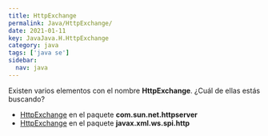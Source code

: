 ```yaml
---
title: HttpExchange
permalink: Java/HttpExchange/
date: 2021-01-11
key: JavaJava.H.HttpExchange
category: java
tags: ['java se']
sidebar: 
  nav: java
---
```


Existen varios elementos con el nombre **HttpExchange**. ¿Cuál de ellas estás buscando?
<ul>
<li><a href="/Java/HttpExchange-com-sun-net-httpserver/">HttpExchange</a> en el paquete <strong>com.sun.net.httpserver</strong></li>
<li><a href="/Java/HttpExchange-javax-xml-ws-spi-http/">HttpExchange</a> en el paquete <strong>javax.xml.ws.spi.http</strong></li>
<ul>
